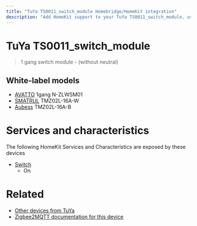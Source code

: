 ```yaml
---
title: "TuYa TS0011_switch_module Homebridge/HomeKit integration"
description: "Add HomeKit support to your TuYa TS0011_switch_module, using Homebridge, Zigbee2MQTT and homebridge-z2m."
---
```

<!---
This file has been GENERATED using src/docgen/docgen.ts
DO NOT EDIT THIS FILE MANUALLY!
-->
# TuYa TS0011_switch_module
> 1 gang switch module - (without neutral)


## White-label models
* [AVATTO](../index.md#avatto) 1gang N-ZLWSM01
* [SMATRUL](../index.md#smatrul) TMZ02L-16A-W
* [Aubess](../index.md#aubess) TMZ02L-16A-B

# Services and characteristics
The following HomeKit Services and Characteristics are exposed by
these devices

* [Switch](../../switch.md)
  * On


# Related
* [Other devices from TuYa](../index.md#tuya)
* [Zigbee2MQTT documentation for this device](https://www.zigbee2mqtt.io/devices/TS0011_switch_module.html)
